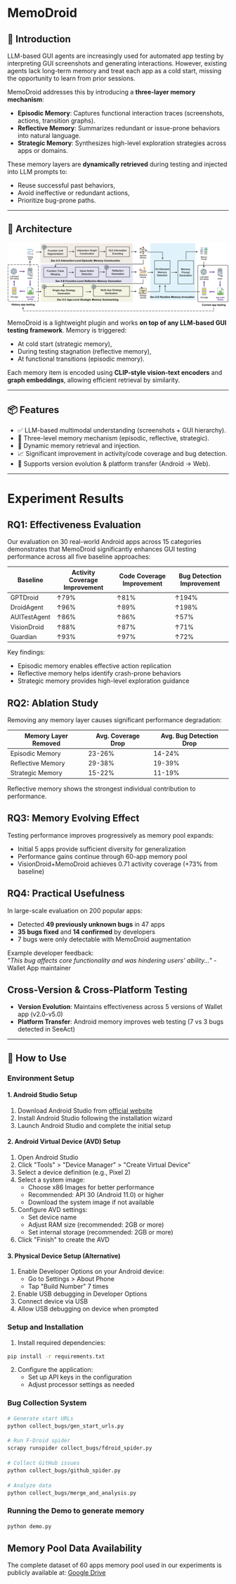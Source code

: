 # MemoDroid

## 🚀 Introduction

LLM-based GUI agents are increasingly used for automated app testing by interpreting GUI screenshots and generating interactions. However, existing agents lack long-term memory and treat each app as a cold start, missing the opportunity to learn from prior sessions.

MemoDroid addresses this by introducing a **three-layer memory mechanism**:
- **Episodic Memory**: Captures functional interaction traces (screenshots, actions, transition graphs).
- **Reflective Memory**: Summarizes redundant or issue-prone behaviors into natural language.
- **Strategic Memory**: Synthesizes high-level exploration strategies across apps or domains.

These memory layers are **dynamically retrieved** during testing and injected into LLM prompts to:
- Reuse successful past behaviors,
- Avoid ineffective or redundant actions,
- Prioritize bug-prone paths.

---

## 🧠 Architecture

![MemoDroid Overview](./assets/overview.png)

MemoDroid is a lightweight plugin and works **on top of any LLM-based GUI testing framework**. Memory is triggered:
- At cold start (strategic memory),
- During testing stagnation (reflective memory),
- At functional transitions (episodic memory).

Each memory item is encoded using **CLIP-style vision-text encoders** and **graph embeddings**, allowing efficient retrieval by similarity.

---

## 📦 Features

- ✅ LLM-based multimodal understanding (screenshots + GUI hierarchy).
- 🧠 Three-level memory mechanism (episodic, reflective, strategic).
- 🔁 Dynamic memory retrieval and injection.
- 📈 Significant improvement in activity/code coverage and bug detection.
- 🧪 Supports version evolution & platform transfer (Android → Web).

---

# Experiment Results

## RQ1: Effectiveness Evaluation
Our evaluation on 30 real-world Android apps across 15 categories demonstrates that MemoDroid significantly enhances GUI testing performance across all five baseline approaches:

| Baseline          | Activity Coverage Improvement | Code Coverage Improvement | Bug Detection Improvement |
|-------------------|-------------------------------|---------------------------|---------------------------|
| GPTDroid          | ↑79%                          | ↑81%                      | ↑194%                     |
| DroidAgent        | ↑96%                          | ↑89%                      | ↑198%                     |
| AUITestAgent      | ↑86%                          | ↑86%                      | ↑57%                      |
| VisionDroid       | ↑88%                          | ↑87%                      | ↑71%                      |
| Guardian          | ↑93%                          | ↑97%                      | ↑72%                      |

Key findings:
- Episodic memory enables effective action replication
- Reflective memory helps identify crash-prone behaviors
- Strategic memory provides high-level exploration guidance

## RQ2: Ablation Study
Removing any memory layer causes significant performance degradation:

| Memory Layer Removed | Avg. Coverage Drop | Avg. Bug Detection Drop |
|----------------------|--------------------|-------------------------|
| Episodic Memory      | 23-26%             | 14-24%                  |
| Reflective Memory    | 29-38%             | 19-39%                  |
| Strategic Memory     | 15-22%             | 11-19%                  |

Reflective memory shows the strongest individual contribution to performance.

## RQ3: Memory Evolving Effect
Testing performance improves progressively as memory pool expands:

- Initial 5 apps provide sufficient diversity for generalization
- Performance gains continue through 60-app memory pool
- VisionDroid+MemoDroid achieves 0.71 activity coverage (+73% from baseline)

## RQ4: Practical Usefulness
In large-scale evaluation on 200 popular apps:
- Detected **49 previously unknown bugs** in 47 apps
- **35 bugs fixed** and **14 confirmed** by developers
- 7 bugs were only detectable with MemoDroid augmentation

Example developer feedback:  
*"This bug affects core functionality and was hindering users' ability..."* - Wallet App maintainer

## Cross-Version & Cross-Platform Testing
- **Version Evolution**: Maintains effectiveness across 5 versions of Wallet app (v2.0-v5.0)
- **Platform Transfer**: Android memory improves web testing (7 vs 3 bugs detected in SeeAct)


---

## 🧪 How to Use

### Environment Setup

#### 1. Android Studio Setup
1. Download Android Studio from [official website](https://developer.android.com/studio)
2. Install Android Studio following the installation wizard
3. Launch Android Studio and complete the initial setup

#### 2. Android Virtual Device (AVD) Setup
1. Open Android Studio
2. Click "Tools" > "Device Manager" > "Create Virtual Device"
3. Select a device definition (e.g., Pixel 2)
4. Select a system image:
   - Choose x86 Images for better performance
   - Recommended: API 30 (Android 11.0) or higher
   - Download the system image if not available
5. Configure AVD settings:
   - Set device name
   - Adjust RAM size (recommended: 2GB or more)
   - Set internal storage (recommended: 2GB or more)
6. Click "Finish" to create the AVD

#### 3. Physical Device Setup (Alternative)
1. Enable Developer Options on your Android device:
   - Go to Settings > About Phone
   - Tap "Build Number" 7 times
2. Enable USB debugging in Developer Options
3. Connect device via USB
4. Allow USB debugging on device when prompted

### Setup and Installation

1. Install required dependencies:
```bash
pip install -r requirements.txt
```

2. Configure the application:
   - Set up API keys in the configuration
   - Adjust processor settings as needed


### Bug Collection System
```bash
# Generate start URLs
python collect_bugs/gen_start_urls.py

# Run F-Droid spider
scrapy runspider collect_bugs/fdroid_spider.py

# Collect GitHub issues
python collect_bugs/github_spider.py

# Analyze data
python collect_bugs/merge_and_analysis.py
```

### Running the Demo to generate memory
```bash
python demo.py
```

## Memory Pool Data Availability

The complete dataset of 60 apps memory pool used in our experiments is publicly available at: [Google Drive](https://drive.google.com/drive/folders/1x7sDGJ4R_MmR57kVGi64IWekAAxxqbUV?usp=sharing)